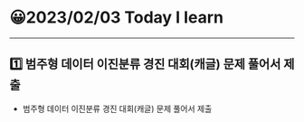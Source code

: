 # 😀2023/02/03 Today I learn
-------------------------
## 1️⃣ 범주형 데이터 이진분류 경진 대회(캐글) 문제 풀어서 제출
  
  * 범주형 데이터 이진분류 경진 대회(캐글) 문제 풀어서 제출

